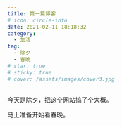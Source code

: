 ```yaml
---
title: 第一篇博客
# icon: circle-info
date: 2021-02-11 18:18:32
category:
  - 生活
tag:
  - 除夕
  - 春晚
# star: true
# sticky: true
# cover: /assets/images/cover3.jpg
---
```


今天是除夕，把这个网站搞了个大概。

马上准备开始看春晚。